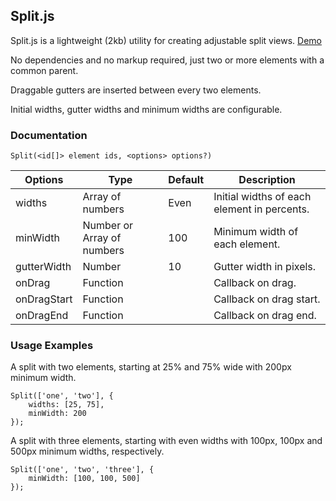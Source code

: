 ## Split.js



Split.js is a lightweight (2kb) utility for creating adjustable split views. [Demo](http://nathancahill.github.io/Split.js/)

No dependencies and no markup required, just two or more elements with a common parent.

Draggable gutters are inserted between every two elements.

Initial widths, gutter widths and minimum widths are configurable.

### Documentation

```
Split(<id[]> element ids, <options> options?)
```

| Options | Type | Default | Description |
|---|---|---|---|
| widths | Array of numbers | Even | Initial widths of each element in percents. |
| minWidth | Number or Array of numbers | 100 | Minimum width of each element. |
| gutterWidth | Number | 10 | Gutter width in pixels. |
| onDrag | Function | | Callback on drag. |
| onDragStart | Function | | Callback on drag start. |
| onDragEnd | Function | | Callback on drag end. |

### Usage Examples

A split with two elements, starting at 25% and 75% wide with 200px minimum width.

```
Split(['one', 'two'], {
    widths: [25, 75],
    minWidth: 200
});
```

A split with three elements, starting with even widths with 100px, 100px and 500px minimum widths, respectively.

```
Split(['one', 'two', 'three'], {
    minWidth: [100, 100, 500]
});
```